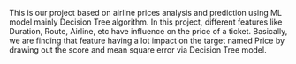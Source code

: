 This is our project based on airline prices analysis and prediction using ML model mainly Decision Tree algorithm. In this project, different features like Duration, Route, Airline, etc have influence on the price of a ticket. Basically, we are finding that feature having a lot impact on the target named Price by drawing out the score and mean square error via Decision Tree model.
